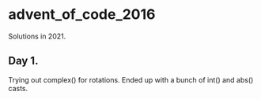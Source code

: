 # advent_of_code_2016

Solutions in 2021.

## Day 1.
Trying out complex() for rotations. Ended up with a bunch of int() and abs() casts.
